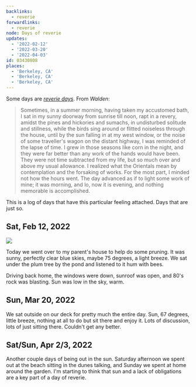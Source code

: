 ```yaml
---
backlinks:
  - reverie
forwardlinks:
  - reverie
node: Days of reverie
updates:
  - '2022-02-12'
  - '2022-03-20'
  - '2022-04-03'
id: 03430808
places:
  - 'Berkeley, CA'
  - 'Berkeley, CA'
  - 'Berkeley, CA'
---
```

Some days are [*reverie days*](reverie.md). From *Walden*:

> Sometimes, in a summer morning, having taken my accustomed bath, I sat in my sunny doorway from sunrise till noon, rapt in a revery, amidst the pines and hickories and sumachs, in undisturbed solitude and stillness, while the birds sing around or flitted noiseless through the house, until by the sun falling in at my west window, or the noise of some traveller's wagon on the distant highway, I was reminded of the lapse of time. I grew in those seasons like corn in the night, and they were far better than any work of the hands would have been. They were not time subtracted from my life, but so much over and above my usual allowance. I realized what the Orientals mean by contemplation and the forsaking of works. For the most part, I minded not how the hours went. The day advanced as if to light some work of mine; it was morning, and lo, now it is evening, and nothing memorable is accomplished.

This is a log of days that have this particular feeling attached. Days that are just so. 

## Sat, Feb 12, 2022

![](images/03430808/UzFqQTiUrq.webp "")

Today we went over to my parent's house to help do some pruning. It was sunny, perfectly clear blue skies, maybe 75 degrees, a light breeze. We sat under the plum tree by the pond and listened to it hum with bees. 

Driving back home, the windows were down, sunroof was open, and 80's rock was blasting. Sun was low in the sky, warm. 

## Sun, Mar 20, 2022

We sat outside on our deck for pretty much the entire day. Sun, 67 degrees, little breeze, nothing at all to do but sit there and enjoy it. Lots of discussion, lots of just sitting there. Couldn't get any better. 

## Sat/Sun, Apr 2/3, 2022

Another couple days of being out in the sun. Saturday afternoon  we spent out at the beach sitting in the dunes talking, and Sunday we spent at home around the garden. I'm starting to think that sun and a lack of obligations are a key part of a day of reverie.
